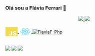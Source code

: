 ### Olá sou a Flávia Ferrari 👋

<div align="center">
  <a href="https://github.com/ferrariflaviaa">
  <img height="180em" src="https://github-readme-stats.vercel.app/api?username=ferrariflaviaa&show_icons=true&theme=dark&include_all_commits=true&count_private=true"/>
  <img height="180em" src="https://github-readme-stats.vercel.app/api/top-langs/?username=ferrariflaviaa&layout=compact&langs_count=7&theme=dark"/>
</div>
<div style="display: inline_block"><br>
  <img align="center" alt="FlaviaF-Js" height="30" width="40" src="https://raw.githubusercontent.com/devicons/devicon/master/icons/javascript/javascript-plain.svg">
  <img align="center" alt="FlaviaF-ReactJS" height="30" width="40" src="https://raw.githubusercontent.com/github/explore/80688e429a7d4ef2fca1e82350fe8e3517d3494d/topics/react/react.png">
  <img align="center" alt="FlaviaF-Php" height="30" width="40" src="https://cdn.jsdelivr.net/gh/devicons/devicon/icons/php/php-original.svg" />
  
</div>
  
  ##
   
<div>
 <a href="https://discord.com/channels/@me" target="_blank"><img src="https://img.shields.io/badge/Discord-7289DA?style=for-the-badge&logo=discord&logoColor=white" target="_blank"></a> 
  <a href = "mailto:flaviaferrarit@gmail.com"><img src="https://img.shields.io/badge/-Gmail-%23333?style=for-the-badge&logo=gmail&logoColor=white" target="_blank"></a>
    <a href="https://www.instagram.com/ferrari_flaviaa/" target="_blank"><img src="https://img.shields.io/badge/-Instagram-%23E4405F?style=for-the-badge&logo=instagram&logoColor=white" target="_blank"></a>
</div>
